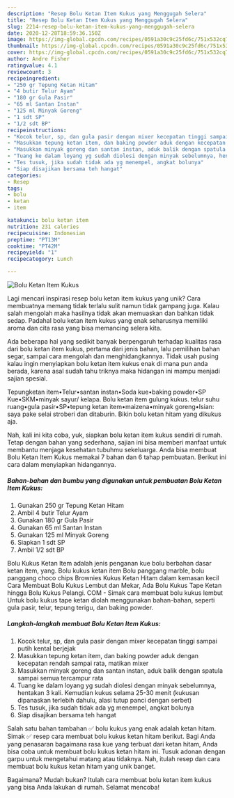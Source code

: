 ```yaml
---
description: "Resep Bolu Ketan Item Kukus yang Menggugah Selera"
title: "Resep Bolu Ketan Item Kukus yang Menggugah Selera"
slug: 2214-resep-bolu-ketan-item-kukus-yang-menggugah-selera
date: 2020-12-28T18:59:36.150Z
image: https://img-global.cpcdn.com/recipes/0591a30c9c25fd6c/751x532cq70/bolu-ketan-item-kukus-foto-resep-utama.jpg
thumbnail: https://img-global.cpcdn.com/recipes/0591a30c9c25fd6c/751x532cq70/bolu-ketan-item-kukus-foto-resep-utama.jpg
cover: https://img-global.cpcdn.com/recipes/0591a30c9c25fd6c/751x532cq70/bolu-ketan-item-kukus-foto-resep-utama.jpg
author: Andre Fisher
ratingvalue: 4.1
reviewcount: 3
recipeingredient:
- "250 gr Tepung Ketan Hitam"
- "4 butir Telur Ayam"
- "180 gr Gula Pasir"
- "65 ml Santan Instan"
- "125 ml Minyak Goreng"
- "1 sdt SP"
- "1/2 sdt BP"
recipeinstructions:
- "Kocok telur, sp, dan gula pasir dengan mixer kecepatan tinggi sampai putih kental berjejak"
- "Masukkan tepung ketan item, dan baking powder aduk dengan kecepatan rendah sampai rata, matikan mixer"
- "Masukkan minyak goreng dan santan instan, aduk balik dengan spatula sampai semua tercampur rata"
- "Tuang ke dalam loyang yg sudah diolesi dengan minyak sebelumnya, hentakan 3 kali. Kemudian kukus selama 25-30 menit (kukusan dipanaskan terlebih dahulu, alasi tutup panci dengan serbet)"
- "Tes tusuk, jika sudah tidak ada yg menempel, angkat bolunya"
- "Siap disajikan bersama teh hangat"
categories:
- Resep
tags:
- bolu
- ketan
- item

katakunci: bolu ketan item 
nutrition: 231 calories
recipecuisine: Indonesian
preptime: "PT13M"
cooktime: "PT42M"
recipeyield: "1"
recipecategory: Lunch

---
```



![Bolu Ketan Item Kukus](https://img-global.cpcdn.com/recipes/0591a30c9c25fd6c/751x532cq70/bolu-ketan-item-kukus-foto-resep-utama.jpg)

Lagi mencari inspirasi resep bolu ketan item kukus yang unik? Cara membuatnya memang tidak terlalu sulit namun tidak gampang juga. Kalau salah mengolah maka hasilnya tidak akan memuaskan dan bahkan tidak sedap. Padahal bolu ketan item kukus yang enak seharusnya memiliki aroma dan cita rasa yang bisa memancing selera kita.

Ada beberapa hal yang sedikit banyak berpengaruh terhadap kualitas rasa dari bolu ketan item kukus, pertama dari jenis bahan, lalu pemilihan bahan segar, sampai cara mengolah dan menghidangkannya. Tidak usah pusing kalau ingin menyiapkan bolu ketan item kukus enak di mana pun anda berada, karena asal sudah tahu triknya maka hidangan ini mampu menjadi sajian spesial.

Tepungketan item•Telur•santan instan•Soda kue•baking powder•SP Kue•SKM•minyak sayur/ kelapa. Bolu ketan item gulung kukus. telur suhu ruang•gula pasir•SP•tepung ketan item•maizena•minyak goreng•Isian: saya pake selai stroberi dan ditaburin. Bikin bolu ketan hitam yang dikukus aja.


Nah, kali ini kita coba, yuk, siapkan bolu ketan item kukus sendiri di rumah. Tetap dengan bahan yang sederhana, sajian ini bisa memberi manfaat untuk membantu menjaga kesehatan tubuhmu sekeluarga. Anda bisa membuat Bolu Ketan Item Kukus memakai 7 bahan dan 6 tahap pembuatan. Berikut ini cara dalam menyiapkan hidangannya.

<!--inarticleads1-->

##### Bahan-bahan dan bumbu yang digunakan untuk pembuatan Bolu Ketan Item Kukus:

1. Gunakan 250 gr Tepung Ketan Hitam
1. Ambil 4 butir Telur Ayam
1. Gunakan 180 gr Gula Pasir
1. Gunakan 65 ml Santan Instan
1. Gunakan 125 ml Minyak Goreng
1. Siapkan 1 sdt SP
1. Ambil 1/2 sdt BP


Bolu Kukus Ketan Item adalah jenis penganan kue bolu berbahan dasar ketan item, yang. Bolu kukus ketan item Bolu panggang marble, bolu panggang choco chips Brownies Kukus Ketan Hitam dalam kemasan kecil Cara Membuat Bolu Kukus Lembut dan Mekar, Ada Bolu Kukus Tape Ketan hingga Bolu Kukus Pelangi. COM - Simak cara membuat bolu kukus lembut Untuk bolu kukus tape ketan diolah menggunakan bahan-bahan, seperti gula pasir, telur, tepung terigu, dan baking powder. 

<!--inarticleads2-->

##### Langkah-langkah membuat Bolu Ketan Item Kukus:

1. Kocok telur, sp, dan gula pasir dengan mixer kecepatan tinggi sampai putih kental berjejak
1. Masukkan tepung ketan item, dan baking powder aduk dengan kecepatan rendah sampai rata, matikan mixer
1. Masukkan minyak goreng dan santan instan, aduk balik dengan spatula sampai semua tercampur rata
1. Tuang ke dalam loyang yg sudah diolesi dengan minyak sebelumnya, hentakan 3 kali. Kemudian kukus selama 25-30 menit (kukusan dipanaskan terlebih dahulu, alasi tutup panci dengan serbet)
1. Tes tusuk, jika sudah tidak ada yg menempel, angkat bolunya
1. Siap disajikan bersama teh hangat


Salah satu bahan tambahan ✅ bolu kukus yang enak adalah ketan hitam. Simak ✅ resep cara membuat bolu kukus ketan hitam berikut. Bagi Anda yang penasaran bagaimana rasa kue yang terbuat dari ketan hitam, Anda bisa coba untuk membuat bolu kukus ketan hitam ini. Tusuk adonan dengan garpu untuk mengetahui matang atau tidaknya. Nah, itulah resep dan cara membuat bolu kukus ketan hitam yang unik banget. 

Bagaimana? Mudah bukan? Itulah cara membuat bolu ketan item kukus yang bisa Anda lakukan di rumah. Selamat mencoba!

